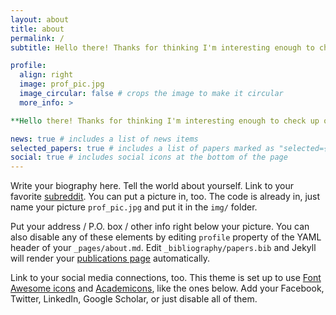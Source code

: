 ```yaml
---
layout: about
title: about
permalink: /
subtitle: Hello there! Thanks for thinking I'm interesting enough to check up on. If you've come this far, I encourage you to say hello before you leave :)

profile:
  align: right
  image: prof_pic.jpg
  image_circular: false # crops the image to make it circular
  more_info: >

**Hello there! Thanks for thinking I'm interesting enough to check up on. If you've come this far, I encourage you to say hello before you leave :)**

news: true # includes a list of news items
selected_papers: true # includes a list of papers marked as "selected={true}"
social: true # includes social icons at the bottom of the page
---
```


Write your biography here. Tell the world about yourself. Link to your favorite [subreddit](http://reddit.com). You can put a picture in, too. The code is already in, just name your picture `prof_pic.jpg` and put it in the `img/` folder.

Put your address / P.O. box / other info right below your picture. You can also disable any of these elements by editing `profile` property of the YAML header of your `_pages/about.md`. Edit `_bibliography/papers.bib` and Jekyll will render your [publications page](/al-folio/publications/) automatically.

Link to your social media connections, too. This theme is set up to use [Font Awesome icons](https://fontawesome.com/) and [Academicons](https://jpswalsh.github.io/academicons/), like the ones below. Add your Facebook, Twitter, LinkedIn, Google Scholar, or just disable all of them.
